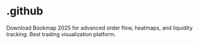 # .github
Download Bookmap 2025 for advanced order flow, heatmaps, and liquidity tracking. Best trading visualization platform.
